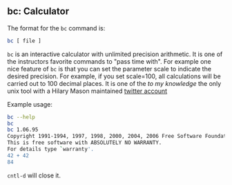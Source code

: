 ## bc: Calculator

The format for the `bc` command is:

```bash
bc [ file ]
```
`bc` is an interactive calculator with unlimited precision arithmetic. It is one of the instructors favorite commands to "pass time with". For example one nice feature of `bc` is that you can set the parameter scale to indicate the desired precision. For example, if you set scale=100, all calculations will be carried out to 100 decimal places. It is one of the *to my knowledge* the only unix tool with a Hilary Mason maintained [twitter account](https://twitter.com/bc_l)

Example usage:

```bash
bc --help
bc
bc 1.06.95
Copyright 1991-1994, 1997, 1998, 2000, 2004, 2006 Free Software Foundation, Inc.
This is free software with ABSOLUTELY NO WARRANTY.
For details type `warranty'.
42 + 42
84
```
`cntl-d` will close it. 